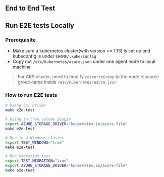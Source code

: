 ## End to End Test

## Run E2E tests Locally
### Prerequisite
 - Make sure a kubernetes cluster(with version >= 1.13) is set up and kubeconfig is under `$HOME/.kube/config`
 - Copy out `/etc/kubernetes/azure.json` under one agent node to local machine
 > For AKS cluster, need to modify `resourceGroup` to the node resource group name inside `/etc/kubernetes/azure.json`

### How to run E2E tests

```bash
# Using CSI Driver
make e2e-test

# Using in-tree volume plugin
export AZURE_STORAGE_DRIVER="kubernetes.io/azure-file"
make e2e-test

# Run in a Windows cluster
export TEST_WINDOWS="true"
make e2e-test

# Run migration test
export TEST_MIGRATION="true"
export AZURE_STORAGE_DRIVER="kubernetes.io/azure-file"
make e2e-test
```

